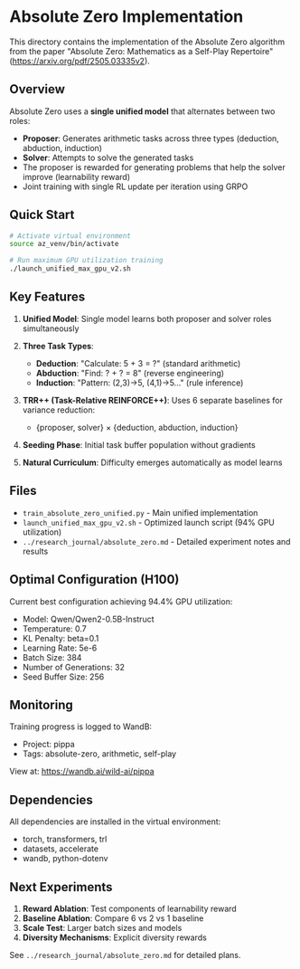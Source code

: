 # Absolute Zero Implementation

This directory contains the implementation of the Absolute Zero algorithm from the paper "Absolute Zero: Mathematics as a Self-Play Repertoire" (https://arxiv.org/pdf/2505.03335v2).

## Overview

Absolute Zero uses a **single unified model** that alternates between two roles:
- **Proposer**: Generates arithmetic tasks across three types (deduction, abduction, induction)
- **Solver**: Attempts to solve the generated tasks
- The proposer is rewarded for generating problems that help the solver improve (learnability reward)
- Joint training with single RL update per iteration using GRPO

## Quick Start

```bash
# Activate virtual environment
source az_venv/bin/activate

# Run maximum GPU utilization training
./launch_unified_max_gpu_v2.sh
```

## Key Features

1. **Unified Model**: Single model learns both proposer and solver roles simultaneously

2. **Three Task Types**:
   - **Deduction**: "Calculate: 5 + 3 = ?" (standard arithmetic)
   - **Abduction**: "Find: ? + ? = 8" (reverse engineering)
   - **Induction**: "Pattern: (2,3)→5, (4,1)→5..." (rule inference)

3. **TRR++ (Task-Relative REINFORCE++)**: Uses 6 separate baselines for variance reduction:
   - {proposer, solver} × {deduction, abduction, induction}

4. **Seeding Phase**: Initial task buffer population without gradients

5. **Natural Curriculum**: Difficulty emerges automatically as model learns

## Files

- `train_absolute_zero_unified.py` - Main unified implementation
- `launch_unified_max_gpu_v2.sh` - Optimized launch script (94% GPU utilization)
- `../research_journal/absolute_zero.md` - Detailed experiment notes and results

## Optimal Configuration (H100)

Current best configuration achieving 94.4% GPU utilization:
- Model: Qwen/Qwen2-0.5B-Instruct
- Temperature: 0.7
- KL Penalty: beta=0.1
- Learning Rate: 5e-6
- Batch Size: 384
- Number of Generations: 32
- Seed Buffer Size: 256

## Monitoring

Training progress is logged to WandB:
- Project: pippa
- Tags: absolute-zero, arithmetic, self-play

View at: https://wandb.ai/wild-ai/pippa

## Dependencies

All dependencies are installed in the virtual environment:
- torch, transformers, trl
- datasets, accelerate
- wandb, python-dotenv

## Next Experiments

1. **Reward Ablation**: Test components of learnability reward
2. **Baseline Ablation**: Compare 6 vs 2 vs 1 baseline
3. **Scale Test**: Larger batch sizes and models
4. **Diversity Mechanisms**: Explicit diversity rewards

See `../research_journal/absolute_zero.md` for detailed plans.